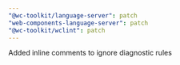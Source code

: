 ```yaml
---
"@wc-toolkit/language-server": patch
"web-components-language-server": patch
"@wc-toolkit/wclint": patch
---
```


Added inline comments to ignore diagnostic rules
